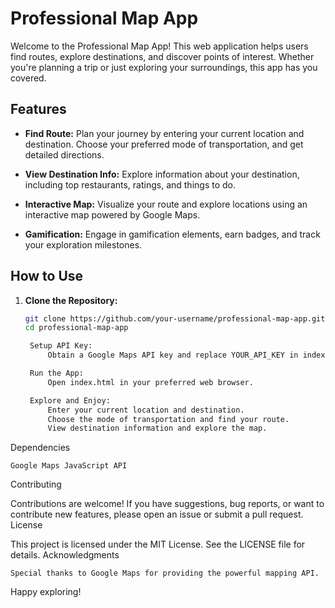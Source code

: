 # Professional Map App

Welcome to the Professional Map App! This web application helps users find routes, explore destinations, and discover points of interest. Whether you're planning a trip or just exploring your surroundings, this app has you covered.

## Features

- **Find Route:** Plan your journey by entering your current location and destination. Choose your preferred mode of transportation, and get detailed directions.

- **View Destination Info:** Explore information about your destination, including top restaurants, ratings, and things to do.

- **Interactive Map:** Visualize your route and explore locations using an interactive map powered by Google Maps.

- **Gamification:** Engage in gamification elements, earn badges, and track your exploration milestones.

## How to Use

1. **Clone the Repository:**
   ```bash
   git clone https://github.com/your-username/professional-map-app.git
   cd professional-map-app

    Setup API Key:
        Obtain a Google Maps API key and replace YOUR_API_KEY in index.html and destination-info.html with your actual API key.

    Run the App:
        Open index.html in your preferred web browser.

    Explore and Enjoy:
        Enter your current location and destination.
        Choose the mode of transportation and find your route.
        View destination information and explore the map.

Dependencies

    Google Maps JavaScript API

Contributing

Contributions are welcome! If you have suggestions, bug reports, or want to contribute new features, please open an issue or submit a pull request.
License

This project is licensed under the MIT License. See the LICENSE file for details.
Acknowledgments

    Special thanks to Google Maps for providing the powerful mapping API.

Happy exploring!
